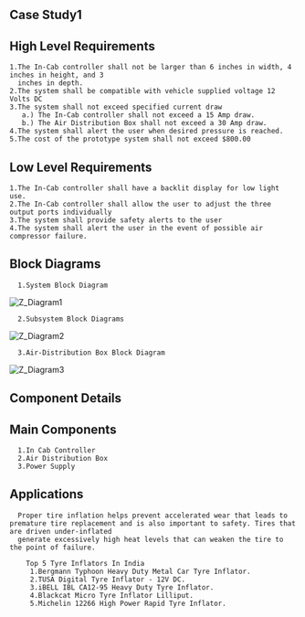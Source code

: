 ## Case Study1
## High Level Requirements
    1.The In-Cab controller shall not be larger than 6 inches in width, 4 inches in height, and 3 
      inches in depth.
    2.The system shall be compatible with vehicle supplied voltage 12 Volts DC
    3.The system shall not exceed specified current draw
       a.) The In-Cab controller shall not exceed a 15 Amp draw.
       b.) The Air Distribution Box shall not exceed a 30 Amp draw.
    4.The system shall alert the user when desired pressure is reached.
    5.The cost of the prototype system shall not exceed $800.00
  
## Low Level Requirements
    1.The In-Cab controller shall have a backlit display for low light use.
    2.The In-Cab controller shall allow the user to adjust the three output ports individually
    3.The system shall provide safety alerts to the user
    4.The system shall alert the user in the event of possible air compressor failure.
    
## Block Diagrams

      1.System Block Diagram   
![Z_Diagram1](https://user-images.githubusercontent.com/98874243/154839011-8d99326e-1fa7-4571-b60c-12cbdaef6c7d.png)



      2.Subsystem Block Diagrams
![Z_Diagram2](https://user-images.githubusercontent.com/98874243/154839036-31710508-146e-4dd0-9c6d-84599fd63368.png)




      3.Air-Distribution Box Block Diagram
![Z_Diagram3](https://user-images.githubusercontent.com/98874243/154839065-ec8f4992-436e-47df-8257-8e9e4521f098.png)


## Component Details
  ## Main Components
      1.In Cab Controller
      2.Air Distribution Box
      3.Power Supply
## Applications
      Proper tire inflation helps prevent accelerated wear that leads to premature tire replacement and is also important to safety. Tires that are driven under-inflated
      generate excessively high heat levels that can weaken the tire to the point of failure.

        Top 5 Tyre Inflators In India
         1.Bergmann Typhoon Heavy Duty Metal Car Tyre Inflator.
         2.TUSA Digital Tyre Inflator - 12V DC.
         3.iBELL IBL CA12-95 Heavy Duty Tyre Inflator.
         4.Blackcat Micro Tyre Inflator Lilliput.
         5.Michelin 12266 High Power Rapid Tyre Inflator.
     
